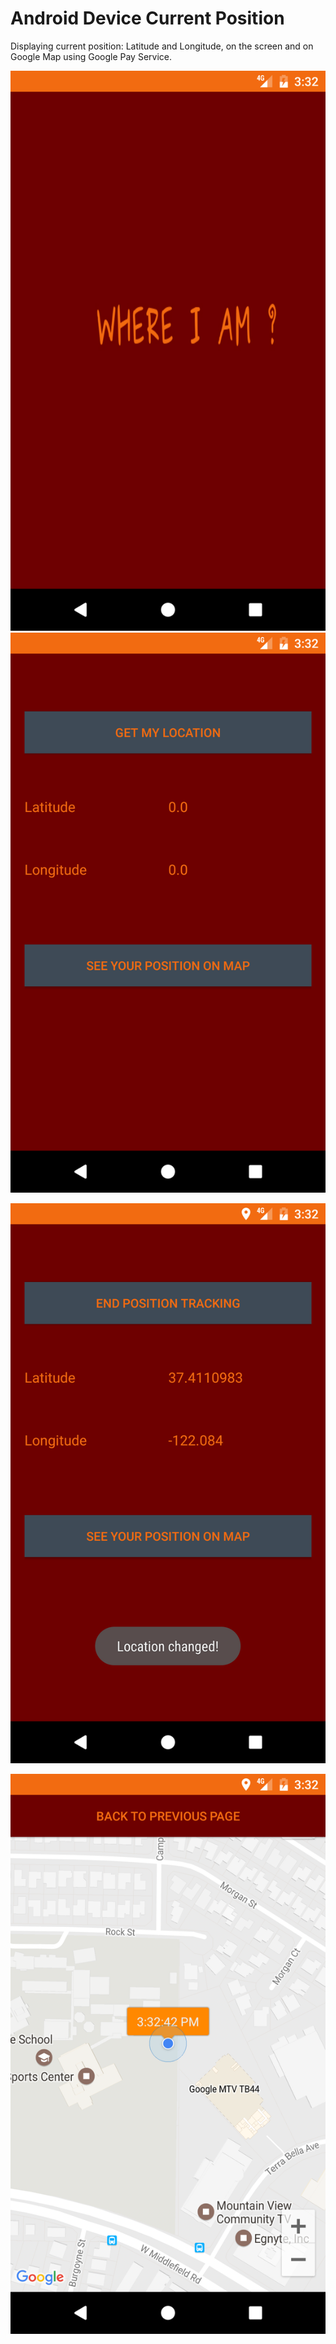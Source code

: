# Android Device Current Position

Displaying current position: Latitude and Longitude, on the screen and on Google Map using Google Pay Service.

![The Starting Screen](https://github.com/KawtharE/AndroidGoogleMapCurrentPos/blob/master/assets/Screenshot_1488033140.png)![The Starting Screen](https://github.com/KawtharE/AndroidGoogleMapCurrentPos/blob/master/assets/Screenshot_1488033145.png)



![The Starting Screen](https://github.com/KawtharE/AndroidGoogleMapCurrentPos/blob/master/assets/Screenshot_1488033149.png)

![The Starting Screen](https://github.com/KawtharE/AndroidGoogleMapCurrentPos/blob/master/assets/Screenshot_1488033168.png)
